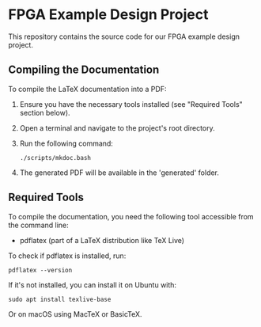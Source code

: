 # FPGA Example Design Project

This repository contains the source code for our FPGA example design project.

## Compiling the Documentation

To compile the LaTeX documentation into a PDF:

1. Ensure you have the necessary tools installed (see "Required Tools" section below).
2. Open a terminal and navigate to the project's root directory.
3. Run the following command:

   ```
   ./scripts/mkdoc.bash
   ```

4. The generated PDF will be available in the 'generated' folder.

## Required Tools

To compile the documentation, you need the following tool accessible from the command line:

- pdflatex (part of a LaTeX distribution like TeX Live)

To check if pdflatex is installed, run:

```
pdflatex --version
```

If it's not installed, you can install it on Ubuntu with:

```
sudo apt install texlive-base
```

Or on macOS using MacTeX or BasicTeX.

